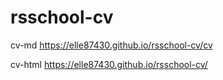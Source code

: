 # rsschool-cv

cv-md
https://elle87430.github.io/rsschool-cv/cv

cv-html
https://elle87430.github.io/rsschool-cv/
